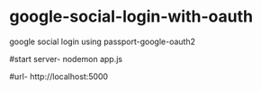 # google-social-login-with-oauth
google social login using passport-google-oauth2

#start server- nodemon app.js

#url- http://localhost:5000
